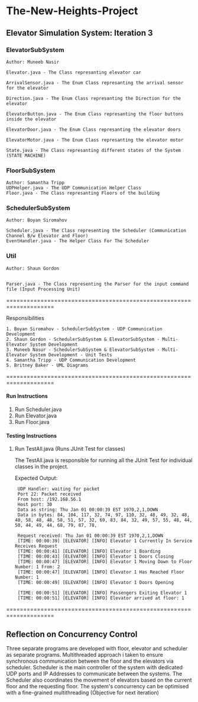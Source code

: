 # The-New-Heights-Project

## Elevator Simulation System: Iteration 3


### ElevatorSubSystem
    Author: Muneeb Nasir
    
    Elevator.java - The Class represanting elevator car
		
	ArrivalSensor.java - The Enum Class represanting the arrival sensor for the elevator 
	
	Direction.java - The Enum Class represanting the Direction for the elevator 
    	    
    ElevatorButton.java - The Enum Class represanting the floor buttons inside the elevator 
    
    ElevatorDoor.java - The Enum Class represanting the elevator doors 
           
    ElevatorMotor.java - The Enum Class represanting the elevator motor 
    
    State.java - The Class represanting different states of the System (STATE MACHINE) 
   
### FloorSubSystem
	Author: Samantha Tripp
	UDPHelper.java - The UDP Communication Helper Class
	Floor.java - The Class represanting Floors of the building
	    
			
### SchedulerSubSystem
    Author: Boyan Siromahov
    
    Scheduler.java - The Class representing the Scheduler (Communication Channel B/w Elevator and Floor)
    EventHandler.java - The Helper Class For The Scheduler 
    
### Util
    Author: Shaun Gordon
    
    
    Parser.java - The Class representing the Parser for the input command file (Input Processing Unit)
    
====================================================================

Responsibilities

    1. Boyan Siromahov - SchedulerSubSystem - UDP Communication Development 
    2. Shaun Gordon - SchedulerSubSystem & ElevatorSubSystem - Multi-Elevator System Development
    3. Muneeb Nasur - SchedulerSubSystem & ElevatorSubSystem - Multi-Elevator System Development - Unit Tests
    4. Samantha Tripp - UDP Communication Development 
    5. Britney Baker - UML Diagrams
    
====================================================================

#### Run Instructions

1. Run Scheduler.java
2. Run Elevator.java
3. Run Floor.java

#### Testing Instructions

1. Run TestAll.java (Runs JUnit Test for classes)

    The TestAll.java is responsible for running all the JUnit Test for individual classes in the project.
    
    Expected Output: 
    
        UDP Handler: waiting for packet
        Port 22: Packet received
        From host: /192.168.56.1
        Host port: 30
        Data as string: Thu Jan 01 00:00:39 EST 1970,2,1,DOWN                                                               
        Data in bytes: 84, 104, 117, 32, 74, 97, 110, 32, 48, 49, 32, 48, 48, 58, 48, 48, 58, 51, 57, 32, 69, 83, 84, 32, 49, 57, 55, 48, 44, 50, 44, 49, 44, 68, 79, 87, 78, 
        
        Request received: Thu Jan 01 00:00:39 EST 1970,2,1,DOWN                                                               
        [TIME: 00:00:39] [ELEVATOR] [INFO] Elevator 1 Currently In Service Receives Request
        [TIME: 00:00:41] [ELEVATOR] [INFO] Elevator 1 Boarding
        [TIME: 00:00:43] [ELEVATOR] [INFO] Elevator 1 Doors Closing
        [TIME: 00:00:47] [ELEVATOR] [INFO] Elevator 1 Moving Down to Floor Number: 1 From: 2
        [TIME: 00:00:47] [ELEVATOR] [INFO] Elevator 1 Has Reached Floor Number: 1
        [TIME: 00:00:49] [ELEVATOR] [INFO] Elevator 1 Doors Opening
        
        [TIME: 00:00:51] [ELEVATOR] [INFO] Passengers Exiting Elevator 1
        [TIME: 00:00:51] [ELEVATOR] [INFO] Elevator arrived at floor: 1
        
        
====================================================================

## Reflection on Concurrency Control 
Three separate programs are developed with floor, elevator and scheduler as separate programs. 
Multithreaded approach i taken to ensure synchronous communication between the floor and the elevators 
via scheduler. Scheduler is the main controller of the system with dedicated UDP ports and IP Addresses 
to communicate between the systems. The Scheduler also coordinates the movement of elevators based on the 
current floor and the requesting floor. The system's concurrency can be optimised with a fine-grained 
multithreading (Objective for next iteration) 
